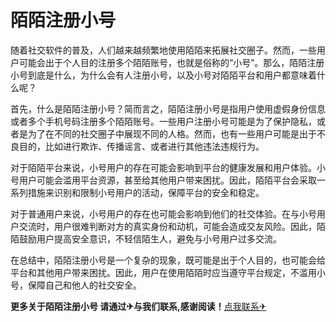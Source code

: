 # 陌陌注册小号

随着社交软件的普及，人们越来越频繁地使用陌陌来拓展社交圈子。然而，一些用户可能会出于个人目的注册多个陌陌账号，也就是俗称的“小号”。那么，陌陌注册小号到底是什么，为什么会有人注册小号，以及小号对陌陌平台和用户都意味着什么呢？

首先，什么是陌陌注册小号？简而言之，陌陌注册小号是指用户使用虚假身份信息或者多个手机号码注册多个陌陌账号。一些用户注册小号可能是为了保护隐私，或者是为了在不同的社交圈子中展现不同的人格。然而，也有一些用户可能是出于不良目的，比如进行欺诈、传播谣言、或者进行其他违法违规行为。

对于陌陌平台来说，小号用户的存在可能会影响到平台的健康发展和用户体验。小号用户可能会滥用平台资源，甚至给其他用户带来困扰。因此，陌陌平台会采取一系列措施来识别和限制小号用户的活动，保障平台的安全和稳定。

对于普通用户来说，小号用户的存在也可能会影响到他们的社交体验。在与小号用户交流时，用户很难判断对方的真实身份和动机，可能会造成交友风险。因此，陌陌鼓励用户提高安全意识，不轻信陌生人，避免与小号用户过多交流。

在总结中，陌陌注册小号是一个复杂的现象，既可能是出于个人目的，也可能会给平台和其他用户带来困扰。因此，用户在使用陌陌时应当遵守平台规定，不滥用小号，保障自己和他人的社交安全。

**更多关于陌陌注册小号 请通过✈与我们联系,感谢阅读！**[点我联系✈](https://m.k02.cc)